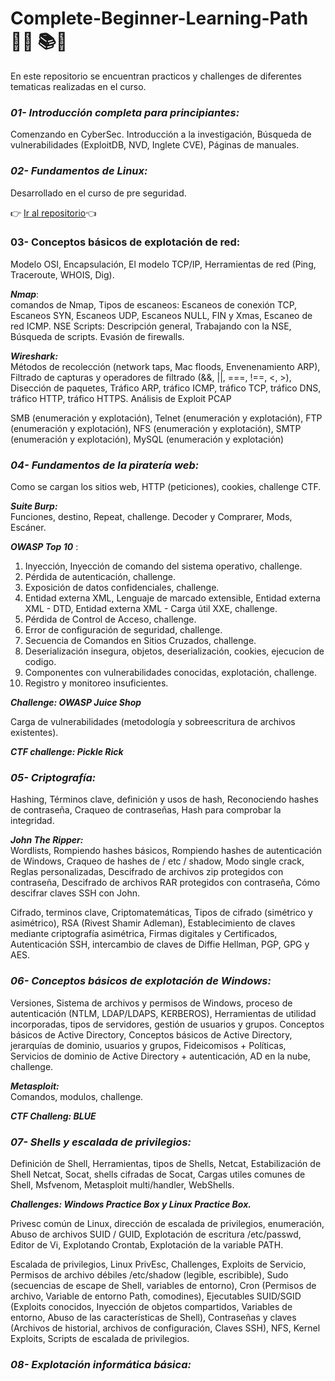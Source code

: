 #  Complete-Beginner-Learning-Path   👨‍💻 📚🥈

En este repositorio se encuentran practicos y challenges de diferentes tematicas realizadas en el curso.

### ***01- Introducción completa para principiantes:*** 
Comenzando en CyberSec. Introducción a la investigación, Búsqueda de vulnerabilidades (ExploitDB, NVD, Inglete CVE), 
Páginas de manuales.

### **_02- Fundamentos de Linux:_** 
Desarrollado en el curso de pre seguridad.

 👉 <a href="https://github.com/manuelpalomeque/Pre-Security-Learning-Path---TryHackMe/tree/main/04-%20Fundamentos%20de%20Linux" 
 target="_blank"> Ir al repositorio</a>👈

### **03- Conceptos básicos de explotación de red:** 
Modelo OSI, Encapsulación, El modelo TCP/IP, Herramientas de red (Ping, Traceroute, WHOIS, Dig).

***Nmap***:  
comandos de Nmap, Tipos de escaneos: Escaneos de conexión TCP, Escaneos SYN, Escaneos UDP, Escaneos NULL, FIN 
y Xmas, Escaneo de red ICMP. NSE Scripts: Descripción general, Trabajando con la NSE, Búsqueda de scripts. Evasión de 
firewalls.

***Wireshark:***  
Métodos de recolección (network taps, Mac floods, Envenenamiento ARP), Filtrado de capturas y operadores 
de filtrado (&&, ||, ===, !==, <, >), Disección de paquetes, Tráfico ARP, tráfico ICMP, tráfico TCP, tráfico DNS, 
tráfico HTTP, tráfico HTTPS. Análisis de Exploit PCAP

SMB (enumeración y explotación), Telnet (enumeración y explotación), FTP (enumeración y explotación), NFS (enumeración 
y explotación), SMTP (enumeración y explotación), MySQL (enumeración y explotación)

### **_04- Fundamentos de la piratería web:_**
Como se cargan los sitios web, HTTP (peticiones), cookies, challenge CTF.

***Suite Burp:***  
Funciones, destino, Repeat, challenge. Decoder y Comprarer, Mods, Escáner.

***OWASP Top 10*** : 
1) Inyección, Inyección de comando del sistema operativo, challenge.
2) Pérdida de autenticación, challenge.
3) Exposición de datos confidenciales, challenge.
4) Entidad externa XML, Lenguaje de marcado extensible, Entidad externa XML - DTD, Entidad externa XML - Carga útil XXE,
challenge.
5) Pérdida de Control de Acceso, challenge.
6) Error de configuración de seguridad, challenge.
7) Secuencia de Comandos en Sitios Cruzados, challenge.
8) Deserialización insegura, objetos, deserialización, cookies, ejecucion de codigo.
9) Componentes con vulnerabilidades conocidas,  explotación, challenge.
10) Registro y monitoreo insuficientes.

***Challenge: OWASP Juice Shop*** 

Carga de vulnerabilidades (metodología y sobreescritura de archivos existentes).

***CTF challenge: Pickle Rick***

### **_05- Criptografía:_** 
Hashing, Términos clave, definición y usos de hash, Reconociendo hashes de contraseña, Craqueo de contraseñas, Hash 
para comprobar la integridad.

***John The Ripper:***  
Wordlists, Rompiendo hashes básicos, Rompiendo hashes de autenticación de Windows, Craqueo de hashes de / etc / shadow,
Modo single crack, Reglas personalizadas, Descifrado de archivos zip protegidos con contraseña, Descifrado de archivos 
RAR protegidos con contraseña, Cómo descifrar claves SSH con John.

Cifrado, terminos clave, Criptomatemáticas, Tipos de cifrado (simétrico y asimétrico), RSA (Rivest Shamir Adleman), 
Establecimiento de claves mediante criptografía asimétrica, Firmas digitales y Certificados, Autenticación SSH, 
intercambio de claves de Diffie Hellman, PGP, GPG y AES.

### **_06- Conceptos básicos de explotación de Windows:_** 
Versiones, Sistema de archivos y permisos de Windows, proceso de autenticación (NTLM, LDAP/LDAPS, KERBEROS), 
Herramientas de utilidad incorporadas, tipos de servidores, gestión de usuarios y grupos.
Conceptos básicos de Active Directory, Conceptos básicos de Active Directory, jerarquías de dominio, usuarios y grupos,
Fideicomisos + Políticas,  Servicios de dominio de Active Directory + autenticación, AD en la nube, challenge.

***Metasploit:***   
Comandos, modulos, challenge.

***CTF Challeng: BLUE***

### **_07- Shells y escalada de privilegios:_** 
Definición de Shell, Herramientas, tipos de Shells, Netcat, Estabilización de Shell Netcat, 
Socat,  shells cifradas de Socat, Cargas utiles comunes de Shell, Msfvenom,  Metasploit multi/handler, WebShells. 

***Challenges: Windows Practice Box y Linux Practice Box.***

Privesc común de Linux, dirección de escalada de privilegios, enumeración, Abuso de archivos SUID / GUID, Explotación 
de escritura /etc/passwd, Editor de Vi, Explotando Crontab, Explotación de la variable PATH.

Escalada de privilegios, Linux PrivEsc, Challenges, Exploits de Servicio, Permisos de archivo débiles /etc/shadow 
(legible, escribible), Sudo (secuencias de escape de Shell, variables de entorno), Cron (Permisos de archivo, Variable 
de entorno Path, comodines), Ejecutables SUID/SGID (Exploits conocidos, Inyección de objetos compartidos, Variables de 
entorno, Abuso de las características de Shell), Contraseñas y claves (Archivos de historial, archivos de configuración, 
Claves SSH), NFS, Kernel Exploits, Scripts de escalada de privilegios.


### **_08- Explotación informática básica:_** 


    
